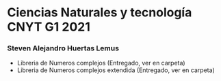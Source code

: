# Ciencias Naturales y tecnología CNYT G1 2021

### Steven Alejandro Huertas Lemus

* Libreria de Numeros complejos (Entregado, ver en carpeta)
* Libreria de Numeros complejos extendida (Entregado, ver en carpeta)
